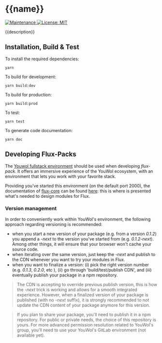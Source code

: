 # {{name}}

<p>
    <a href="https://github.com/kefranabg/readme-md-generator/graphs/commit-activity" target="_blank">
        <img alt="Maintenance" src="https://img.shields.io/badge/Maintained%3F-yes-green.svg" />
    </a>
    <a href="https://github.com/kefranabg/readme-md-generator/blob/master/LICENSE" target="_blank">
        <img alt="License: MIT" src="https://img.shields.io/badge/License-MIT-yellow.svg" />
    </a>
</p>

{{description}}


## Installation, Build & Test 

To install the required dependencies:
```shell
yarn 
```

To build for development:
```shell
yarn build:dev
```

To build for production:
```shell
yarn build:prod
```

To test:
```shell
yarn test
```

To generate code documentation:
```shell
yarn doc
```

## Developing Flux-Packs

The [Youwol fullstack environment](https://pypi.org/project/youwol/) should be used when developing
*flux-pack*. It offers an immersive experience of the YouWol ecosystem, with an environment that lets
you work with your favorite stack.

Providing you've started this environment (on the default port 2000), 
the documentation of [flux-core](https://github.com/youwol/flux-core) can be found 
[here](http://localhost:2000/api/assets-gateway/raw/package/QHlvdXdvbC9mbHV4LWNvcmU=/latest/dist/docs/modules/core_concepts.html):
this is where is presented what's needed to design modules for Flux.

### Version management 

In order to conveniently work within YouWol's environment, the following 
approach regarding versioning is recommended:
-   when you start a new version of your package (e.g. from a version *0.1.2*)
you append a *-next* to the version you've started from (e.g. *0.1.2-next*). 
    Among other things, it will ensure that your browser won't cache your source code.
-   when iterating over the same version, just keep the *-next* and publish to the CDN
    whenever you want to try your modules in Flux.
-   when you want to finalize a version: (i) pick the right version number 
    (e.g. *0.1.3*, *0.2.0*, etc ), (ii) go through 'build/test/publish CDN', 
    and (iii) eventually publish your package in a npm repository.

> The CDN is accepting to override previous publish version, this
> is how the *-next* trick is working and allows for a smooth integrated 
> experience. However, when a finalized version of your package is published
> (with no *-next* suffix), it is strongly recommended to not update the
> CDN content of your package anymore for this version.

> If you plan to share your package, you'll need to publish it in a npm repository.
> For public or private needs, the choice of this repository is yours.
> For more advanced permission resolution related to YouWol's group, you'll need to use your 
> YouWol's GitLab environment (not available yet).
